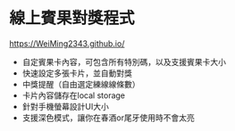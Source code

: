 # 線上賓果對獎程式

https://WeiMing2343.github.io/

- 自定賓果卡內容，可包含所有特別碼，以及支援賓果卡大小
- 快速設定多張卡片，並自動對獎
- 中獎提醒（自由選定練線線條數）
- 卡片內容儲存在local storage
- 針對手機螢幕設計UI大小
- 支援深色模式，讓你在春酒or尾牙使用時不會太亮